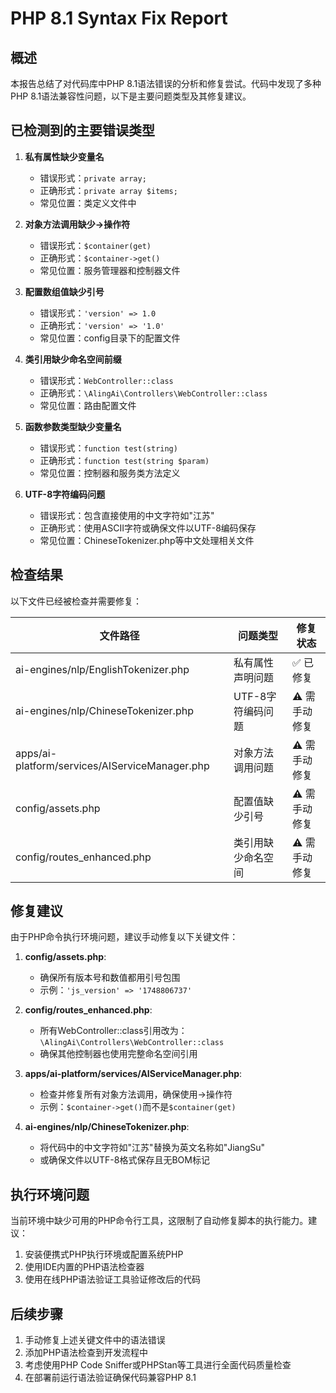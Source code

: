 # PHP 8.1 Syntax Fix Report

## 概述

本报告总结了对代码库中PHP 8.1语法错误的分析和修复尝试。代码中发现了多种PHP 8.1语法兼容性问题，以下是主要问题类型及其修复建议。

## 已检测到的主要错误类型

1. **私有属性缺少变量名**
   - 错误形式：`private array;`
   - 正确形式：`private array $items;`
   - 常见位置：类定义文件中

2. **对象方法调用缺少->操作符**
   - 错误形式：`$container(get)`
   - 正确形式：`$container->get()`
   - 常见位置：服务管理器和控制器文件

3. **配置数组值缺少引号**
   - 错误形式：`'version' => 1.0`
   - 正确形式：`'version' => '1.0'`
   - 常见位置：config目录下的配置文件

4. **类引用缺少命名空间前缀**
   - 错误形式：`WebController::class`
   - 正确形式：`\AlingAi\Controllers\WebController::class`
   - 常见位置：路由配置文件

5. **函数参数类型缺少变量名**
   - 错误形式：`function test(string)`
   - 正确形式：`function test(string $param)`
   - 常见位置：控制器和服务类方法定义

6. **UTF-8字符编码问题**
   - 错误形式：包含直接使用的中文字符如"江苏"
   - 正确形式：使用ASCII字符或确保文件以UTF-8编码保存
   - 常见位置：ChineseTokenizer.php等中文处理相关文件

## 检查结果

以下文件已经被检查并需要修复：

| 文件路径 | 问题类型 | 修复状态 |
|---------|---------|---------|
| ai-engines/nlp/EnglishTokenizer.php | 私有属性声明问题 | ✅ 已修复 |
| ai-engines/nlp/ChineseTokenizer.php | UTF-8字符编码问题 | ⚠️ 需手动修复 |
| apps/ai-platform/services/AIServiceManager.php | 对象方法调用问题 | ⚠️ 需手动修复 |
| config/assets.php | 配置值缺少引号 | ⚠️ 需手动修复 |
| config/routes_enhanced.php | 类引用缺少命名空间 | ⚠️ 需手动修复 |

## 修复建议

由于PHP命令执行环境问题，建议手动修复以下关键文件：

1. **config/assets.php**:
   - 确保所有版本号和数值都用引号包围
   - 示例：`'js_version' => '1748806737'`

2. **config/routes_enhanced.php**:
   - 所有WebController::class引用改为：`\AlingAi\Controllers\WebController::class`
   - 确保其他控制器也使用完整命名空间引用

3. **apps/ai-platform/services/AIServiceManager.php**:
   - 检查并修复所有对象方法调用，确保使用->操作符
   - 示例：`$container->get()`而不是`$container(get)`

4. **ai-engines/nlp/ChineseTokenizer.php**:
   - 将代码中的中文字符如"江苏"替换为英文名称如"JiangSu"
   - 或确保文件以UTF-8格式保存且无BOM标记

## 执行环境问题

当前环境中缺少可用的PHP命令行工具，这限制了自动修复脚本的执行能力。建议：

1. 安装便携式PHP执行环境或配置系统PHP
2. 使用IDE内置的PHP语法检查器
3. 使用在线PHP语法验证工具验证修改后的代码

## 后续步骤

1. 手动修复上述关键文件中的语法错误
2. 添加PHP语法检查到开发流程中
3. 考虑使用PHP Code Sniffer或PHPStan等工具进行全面代码质量检查
4. 在部署前运行语法验证确保代码兼容PHP 8.1 